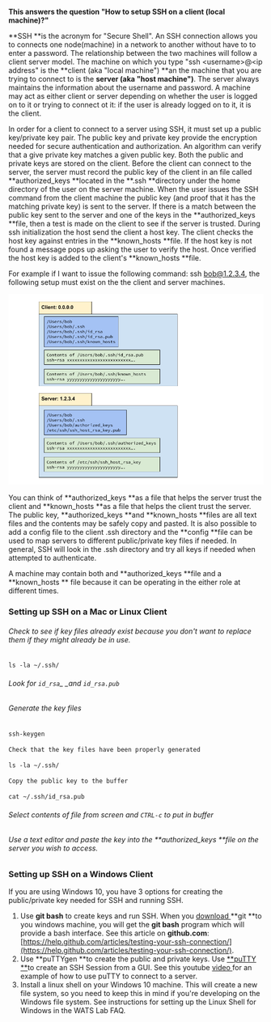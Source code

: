 **This answers the question "How to setup SSH on a client \(local machine\)?"**

**SSH **is the acronym for "Secure Shell".  An SSH connection allows you to connects one node\(machine\) in a network to another without have to to enter a password.   The relationship between the two machines will follow a client server model.  The machine on which you type "ssh &lt;username&gt;@&lt;ip address" is the **client \(aka "local machine"\) **an the machine that you are trying to connect to is the **server \(aka "host machine"\)**.  The server always maintains the information about the username and password.   A machine may act as either client or server depending on whether the user is logged on to it or trying to connect ot it: if the user is already logged on to it, it is the client.

In order for a client to connect to a server using SSH, it must set up a  public key/private key pair.  The public key and private key provide the encryption needed for secure authentication and authorization.  An algorithm can verify that a give private key matches a given public key.  Both the public and private keys are stored on the client.  Before the client can connect to the server, the server must record the public key of the client in an file called **authorized\_keys **located in the **.ssh **directory under the home directory of the user on the server machine.  When the user issues the SSH command from the client machine the public key \(and proof that it has the matching private key\) is sent to the server.  If there is a match between the public key sent to the server and one of the keys in the **authorized\_keys **file, then a test is made on the client to see if the server is trusted. During ssh initialization the host send the client a host key.  The client checks the host key against entries in the **known\_hosts **file.  If the host key is not found a message pops up asking the user to verify the host.  Once verified the host key is added to the client's **known\_hosts **file.

For example if I want to issue the following command:  ssh bob@1.2.3.4, the following setup must exist on the the client and server machines.

![](/assets/ssh_setup.png)

You can think of **authorized\_keys **as a file that helps the server trust the client and **known\_hosts **as a  file that helps the client trust the server.  The public key, **authorized\_keys **and **known\_hosts **files are all text files and the contents may be safely copy and pasted.  It is also possible to add a config file to the client .ssh directory and the **config **file can be used to map servers to different public/private key files if needed.  In general, SSH will look in the .ssh directory and try all keys if needed when attempted to authenticate.

A machine may contain both and **authorized\_keys **file and a **known\_hosts ** file because it can be operating in the either role at different times.

### 

### Setting up SSH on a Mac or Linux Client

###### Check to see if key files already exist because you don't want to replace them if they might already be in use.

`ls -la ~/.ssh/`

###### Look for `id_rsa`\_ \_and `id_rsa.pub`

###### Generate the key files

`ssh-keygen`

`Check that the key files have been properly generated`

`ls -la ~/.ssh/`

`Copy the public key to the buffer`

`cat ~/.ssh/id_rsa.pub`

###### Select contents of file from screen and `CTRL-c` to put in buffer

###### Use a text editor and paste the key into the **authorized\_keys **file on the server you wish to access.

### Setting up SSH on a Windows Client

If you are using Windows 10, you have 3 options for creating the public/private key needed for SSH and running SSH.

1. Use **git bash** to create keys and run SSH. When you [download ](https://git-scm.com/download/win)**git **to you windows machine, you will get the **git bash** program which will provide a bash interface.  See this article on **github.com**: [https://help.github.com/articles/testing-your-ssh-connection/](https://help.github.com/articles/testing-your-ssh-connection/).
2. Use **puTTYgen **to create the public and private keys.  Use [**puTTY **](https://www.chiark.greenend.org.uk/~sgtatham/putty/latest.html)to create an SSH Session from a GUI.  See this youtube [video ](https://www.youtube.com/watch?v=O3ORQQnOgEc&t=2s)for an example of how to use puTTY to connect to a server.
3. Install a linux shell on your Windows 10 machine. This will create a new file system, so you need to keep this in mind if you're developing on the Windows file system.  See instructions for setting up the Linux Shell for Windows in the WATS Lab FAQ.



